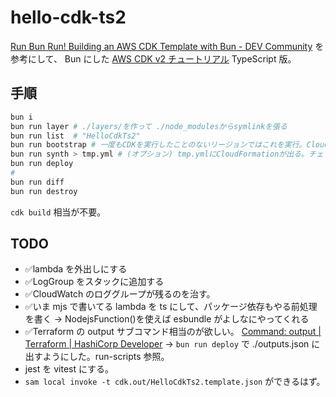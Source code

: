 # hello-cdk-ts2

[Run Bun Run! Building an AWS CDK Template with Bun - DEV Community](https://dev.to/jolodev/run-bun-run-building-an-aws-cdk-template-with-bun-4nak)
を参考にして、
Bun にした
[AWS CDK v2 チュートリアル](https://docs.aws.amazon.com/ja_jp/cdk/v2/guide/hello_world.html) TypeScript 版。

## 手順

```sh
bun i
bun run layer # ./layers/を作って ./node_modulesからsymlinkを張る
bun run list  # "HelloCdkTs2"
bun run bootstrap # 一度もCDKを実行したことのないリージョンではこれを実行。CloudFormationにスタックCDKToolkitができる。二度やっても大丈夫
bun run synth > tmp.yml # (オプション) tmp.ymlにCloudFormationが出る。チェック用
bun run deploy
#
bun run diff
bun run destroy
```

`cdk build` 相当が不要。

## TODO

- ✅lambda を外出しにする
- ✅LogGroup をスタックに追加する
- ✅CloudWatch のロググループが残るのを治す。
- ✅いま mjs で書いてる lambda を ts にして、パッケージ依存もやる前処理を書く → NodejsFunction()を使えば esbundle がよしなにやってくれる
- ✅Terraform の output サブコマンド相当のが欲しい。 [Command: output | Terraform | HashiCorp Developer](https://developer.hashicorp.com/terraform/cli/commands/output) → `bun run deploy` で ./outputs.json に出すようにした。run-scripts 参照。
- jest を vitest にする。
- `sam local invoke -t cdk.out/HelloCdkTs2.template.json` ができるはず。
